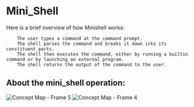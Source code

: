 # Mini_Shell
Here is a brief overview of how Minishell works:
```
    The user types a command at the command prompt.
    The shell parses the command and breaks it down into its constituent parts.
    The shell then executes the command, either by running a builtin command or by launching an external program.
    The shell returns the output of the command to the user.
```
## About the mini_shell operation:
![Concept Map - Frame 5](https://user-images.githubusercontent.com/71781441/144017004-aa68e8d7-5da7-4ece-afc6-b8ab100113df.jpg)
![Concept Map - Frame 4](https://user-images.githubusercontent.com/71781441/144017016-ef2bb606-c301-42c6-88f1-8ed4339d22cd.jpg)
